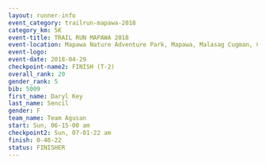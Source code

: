 ```yaml
---
layout: runner-info 
event_category: trailrun-mapawa-2018 
category_km: 5K 
event-title: TRAIL RUN MAPAWA 2018 
event-location: Mapawa Nature Adventure Park, Mapawa, Malasag Cugman, Cagayan de Oro Philippines 
event-logo: 
event-date: 2018-04-29 
checkpoint-name2: FINISH (T-2) 
overall_rank: 20
gender_rank: 5
bib: 5009
first_name: Daryl Key
last_name: Sencil
gender: F
team_name: Team Agusan
start: Sun, 06-15-00 am
checkpoint2: Sun, 07-01-22 am
finish: 0-46-22
status: FINISHER
---
```

